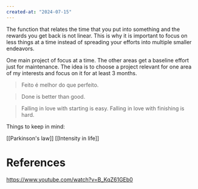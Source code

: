```yaml
---
created-at: "2024-07-15"
---
```


The function that relates the time that you put into something and the rewards you get back is not linear. This is why it is important to focus on less things at a time instead of spreading your efforts into multiple smaller endeavors.

One main project of focus at a time. The other areas get a baseline effort just for maintenance. The idea is to choose a project relevant for one area of my interests and focus on it for at least 3 months.

> Feito é melhor do que perfeito.

> Done is better than good.

> Falling in love with starting is easy. Falling in love with finishing is hard.

Things to keep in mind:

[[Parkinson's law]]
[[Intensity in life]]

# References

https://www.youtube.com/watch?v=B_KqZ61GEb0
